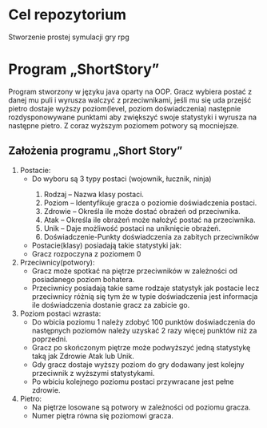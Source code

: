 # Cel repozytorium
Stworzenie prostej symulacji gry rpg

# Program „ShortStory”
Program stworzony w języku java oparty na OOP. Gracz wybiera postać z danej mu puli i wyrusza walczyć z przeciwnikami, 
jeśli mu się uda przejść pietro dostaje wyższy poziom(level, poziom doświadczenia) następnie rozdysponowywane punktami 
aby zwiększyć swoje statystyki i wyrusza na następne pietro. Z coraz wyższym poziomem potwory są mocniejsze.


## Założenia programu „Short Story”
<ol>
  <li>Postacie:
    <ul>
      <li>Do wyboru są 3 typy postaci (wojownik, łucznik, ninja)</li>
        <ol>
          <li>Rodzaj – Nazwa klasy postaci.</li>
          <li>Poziom – Identyfikuje gracza o poziomie doświadczenia postaci.</li>
          <li>Zdrowie – Określa ile może dostać obrażeń od przeciwnika.</li>
          <li>Atak – Określa ile obrażeń może nałożyć postać na przeciwnika.</li>
          <li>Unik – Daje możliwość postaci na uniknięcie obrażeń.</li>
          <li>Doświadczenie-Punkty doświadczenia za zabitych przeciwników</li>
        </ol>
      <li>Postacie(klasy) posiadają takie statystyki jak:</li>
      <li>Gracz rozpoczyna z poziomem 0</li>
   </ul>
  </li>
  <li>Przeciwnicy(potwory):
    <ul>
     <li>Gracz może spotkać na piętrze przeciwników w zależności od posiadanego poziom bohatera.</li>
     <li>Przeciwnicy posiadają takie same rodzaje statystyk jak postacie lecz przeciwnicy różnią się tym że w typie 
     doświadczenia jest informacja ile doświadczenia dostanie gracz za zabicie go.</li>
    </ul>
  </li>
  <li>Poziom postaci wzrasta:
    <ul>
      <li>Do wbicia poziomu 1 należy zdobyć 100 punktów doświadczenia do następnych poziomów należy uzyskać 2 razy 
      więcej punktów niż za poprzedni. </li>
      <li>Gracz po skończonym piętrze może podwyższyć jedną statystykę taką jak Zdrowie Atak lub Unik.</li>
      <li>Gdy gracz dostaje wyższy poziom do gry dodawany jest kolejny przeciwnik z wyższymi statystykami.</li>
      <li>Po wbiciu kolejnego poziomu postaci przywracane jest pełne zdrowie.</li>
    </ul>
  </li>
  <li>Pietro:
    <ul>
      <li>Na piętrze losowane są potwory w zależności od poziomu gracza.</li>
      <li>Numer piętra równa się poziomowi gracza.</li>
    </ul>
  </li>
<ol>
